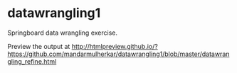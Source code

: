 # datawrangling1
Springboard data wrangling exercise.

Preview the output at 
http://htmlpreview.github.io/?https://github.com/mandarmulherkar/datawrangling1/blob/master/datawrangling_refine.html

